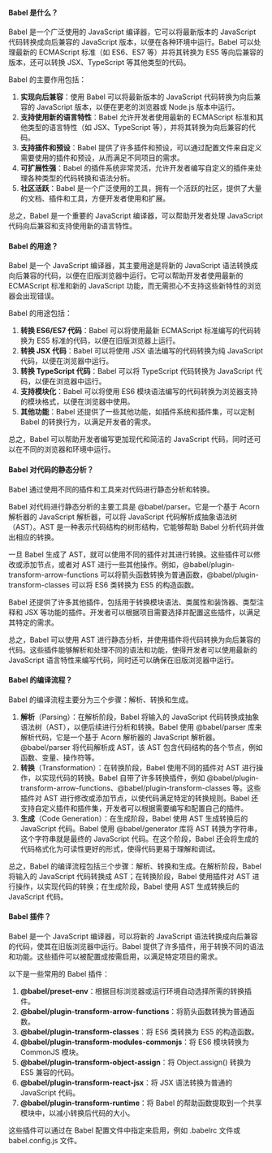 <!--
 * @Author: Shu Binqi
 * @Date: 2023-03-01 07:19:02
 * @LastEditors: Shu Binqi
 * @LastEditTime: 2023-04-05 17:06:38
 * @Description: Babel（2题）
 * @Version: 1.0.0
 * @FilePath: \interviewQuestionsc:\Git\interviewQuestions\Tool\Store\Babel.md
-->

#### Babel 是什么？

Babel 是一个广泛使用的 JavaScript 编译器，它可以将最新版本的 JavaScript 代码转换成向后兼容的 JavaScript 版本，以便在各种环境中运行。Babel 可以处理最新的 ECMAScript 标准（如 ES6、ES7 等）并将其转换为 ES5 等向后兼容的版本，还可以转换 JSX、TypeScript 等其他类型的代码。

Babel 的主要作用包括：

1. **实现向后兼容**：使用 Babel 可以将最新版本的 JavaScript 代码转换为向后兼容的 JavaScript 版本，以便在更老的浏览器或 Node.js 版本中运行。
1. **支持使用新的语言特性**：Babel 允许开发者使用最新的 ECMAScript 标准和其他类型的语言特性（如 JSX、TypeScript 等），并将其转换为向后兼容的代码。
1. **支持插件和预设**：Babel 提供了许多插件和预设，可以通过配置文件来自定义需要使用的插件和预设，从而满足不同项目的需求。
1. **可扩展性强**：Babel 的插件系统非常灵活，允许开发者编写自定义的插件来处理各种类型的代码转换和语法分析。
1. **社区活跃**：Babel 是一个广泛使用的工具，拥有一个活跃的社区，提供了大量的文档、插件和工具，方便开发者使用和扩展。

总之，Babel 是一个重要的 JavaScript 编译器，可以帮助开发者处理 JavaScript 代码向后兼容和支持使用新的语言特性。

#### Babel 的用途？

Babel 是一个 JavaScript 编译器，其主要用途是将新的 JavaScript 语法转换成向后兼容的代码，以便在旧版浏览器中运行。它可以帮助开发者使用最新的 ECMAScript 标准和新的 JavaScript 功能，而无需担心不支持这些新特性的浏览器会出现错误。

Babel 的用途包括：

1. **转换 ES6/ES7 代码**：Babel 可以将使用最新 ECMAScript 标准编写的代码转换为 ES5 标准的代码，以便在旧版浏览器上运行。
1. **转换 JSX 代码**：Babel 可以将使用 JSX 语法编写的代码转换为纯 JavaScript 代码，以便在浏览器中运行。
1. **转换 TypeScript 代码**：Babel 可以将 TypeScript 代码转换为 JavaScript 代码，以便在浏览器中运行。
1. **支持模块化**：Babel 可以将使用 ES6 模块语法编写的代码转换为浏览器支持的模块格式，以便在浏览器中使用。
1. **其他功能**：Babel 还提供了一些其他功能，如插件系统和插件集，可以定制 Babel 的转换行为，以满足开发者的需求。

总之，Babel 可以帮助开发者编写更加现代和简洁的 JavaScript 代码，同时还可以在不同的浏览器和环境中运行。

#### Babel 对代码的静态分析？

Babel 通过使用不同的插件和工具来对代码进行静态分析和转换。

Babel 对代码进行静态分析的主要工具是 @babel/parser。它是一个基于 Acorn 解析器的 JavaScript 解析器，可以将 JavaScript 代码解析成抽象语法树（AST）。AST 是一种表示代码结构的树形结构，它能够帮助 Babel 分析代码并做出相应的转换。

一旦 Babel 生成了 AST，就可以使用不同的插件对其进行转换。这些插件可以修改或添加节点，或者对 AST 进行一些其他操作。例如，@babel/plugin-transform-arrow-functions 可以将箭头函数转换为普通函数，@babel/plugin-transform-classes 可以将 ES6 类转换为 ES5 的构造函数。

Babel 还提供了许多其他插件，包括用于转换模块语法、类属性和装饰器、类型注释和 JSX 等功能的插件。开发者可以根据项目需要选择并配置这些插件，以满足其特定的需求。

总之，Babel 可以使用 AST 进行静态分析，并使用插件将代码转换为向后兼容的代码。这些插件能够解析和处理不同的语法和功能，使得开发者可以使用最新的 JavaScript 语言特性来编写代码，同时还可以确保在旧版浏览器中运行。

#### Babel 的编译流程？

Babel 的编译流程主要分为三个步骤：解析、转换和生成。

1. **解析**（Parsing）：在解析阶段，Babel 将输入的 JavaScript 代码转换成抽象语法树（AST），以便后续进行分析和转换。Babel 使用 @babel/parser 库来解析代码，它是一个基于 Acorn 解析器的 JavaScript 解析器。@babel/parser 将代码解析成 AST，该 AST 包含代码结构的各个节点，例如函数、变量、操作符等。
1. **转换**（Transformation）：在转换阶段，Babel 使用不同的插件对 AST 进行操作，以实现代码的转换。Babel 自带了许多转换插件，例如 @babel/plugin-transform-arrow-functions、@babel/plugin-transform-classes 等。这些插件对 AST 进行修改或添加节点，以使代码满足特定的转换规则。Babel 还支持自定义插件和插件集，开发者可以根据需要编写和配置自己的插件。
1. **生成**（Code Generation）：在生成阶段，Babel 使用 AST 生成转换后的 JavaScript 代码。Babel 使用 @babel/generator 库将 AST 转换为字符串，这个字符串就是最终的 JavaScript 代码。在这个阶段，Babel 还会将生成的代码格式化为可读性更好的形式，使得代码更易于理解和调试。

总之，Babel 的编译流程包括三个步骤：解析、转换和生成。在解析阶段，Babel 将输入的 JavaScript 代码转换成 AST；在转换阶段，Babel 使用插件对 AST 进行操作，以实现代码的转换；在生成阶段，Babel 使用 AST 生成转换后的 JavaScript 代码。

#### Babel 插件？

Babel 是一个 JavaScript 编译器，可以将新的 JavaScript 语法转换成向后兼容的代码，使其在旧版浏览器中运行。Babel 提供了许多插件，用于转换不同的语法和功能。这些插件可以被配置成按需启用，以满足特定项目的需求。

以下是一些常用的 Babel 插件：

1. **@babel/preset-env**：根据目标浏览器或运行环境自动选择所需的转换插件。
1. **@babel/plugin-transform-arrow-functions**：将箭头函数转换为普通函数。
1. **@babel/plugin-transform-classes**：将 ES6 类转换为 ES5 的构造函数。
1. **@babel/plugin-transform-modules-commonjs**：将 ES6 模块转换为 CommonJS 模块。
1. **@babel/plugin-transform-object-assign**：将 Object.assign() 转换为 ES5 兼容的代码。
1. **@babel/plugin-transform-react-jsx**：将 JSX 语法转换为普通的 JavaScript 代码。
1. **@babel/plugin-transform-runtime**：将 Babel 的帮助函数提取到一个共享模块中，以减小转换后代码的大小。

这些插件可以通过在 Babel 配置文件中指定来启用，例如 .babelrc 文件或 babel.config.js 文件。
